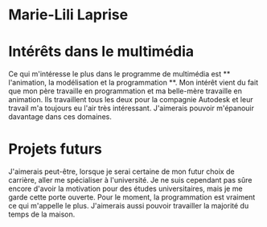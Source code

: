 # Marie-Lili Laprise

# Intérêts dans le multimédia

Ce qui m'intéresse le plus dans le programme de multimédia est ** l'animation, la modélisation et la programmation **. Mon intérêt vient du fait que mon père travaille en programmation et ma belle-mère travaille en animation. Ils travaillent tous les deux pour la compagnie Autodesk et leur travail m'a toujours eu l'air très intéressant. J'aimerais pouvoir m'épanouir davantage dans ces domaines.

# Projets futurs

J'aimerais peut-être, lorsque je serai certaine de mon futur choix de carrière, aller me spécialiser à l'université. Je ne suis cependant pas sûre encore d'avoir la motivation pour des études universitaires, mais je me garde cette porte ouverte. Pour le moment, la programmation est vraiment ce qui m'appelle le plus. J'aimerais aussi pouvoir travailler la majorité du temps de la maison.
